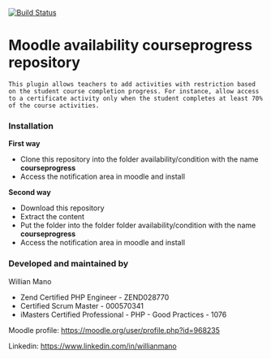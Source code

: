 [![Build Status](https://travis-ci.org/willianmano/moodle-availability_courseprogress.svg?branch=master)](https://travis-ci.org/willianmano/moodle-availability_courseprogress)

# Moodle availability courseprogress repository

    This plugin allows teachers to add activities with restriction based on the student course completion progress. For instance, allow access to a certificate activity only when the student completes at least 70% of the course activities.
 
### Installation

**First way**

- Clone this repository into the folder availability/condition with the name **courseprogress**
- Access the notification area in moodle and install

**Second way**

- Download this repository
- Extract the content
- Put the folder into the folder folder availability/condition with the name **courseprogress**
- Access the notification area in moodle and install

### Developed and maintained by

Willian Mano
 - Zend Certified PHP Engineer - ZEND028770
 - Certified Scrum Master - 000570341
 - iMasters Certified Professional - PHP - Good Practices - 1076

Moodle profile: https://moodle.org/user/profile.php?id=968235

Linkedin: https://www.linkedin.com/in/willianmano